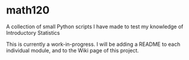 # math120
A collection of small Python scripts I have made to test my knowledge of Introductory Statistics

This is currently a work-in-progress. I will be adding a README to each individual module, and to the Wiki page of this project. 

